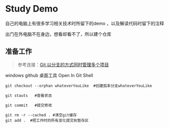 # Study Demo

自己的电脑上有很多学习相关技术时所留下的demo ，以及解读代码时留下的注释

出门在外电脑不在身边，想看却看不了，所以建个仓库 



## 准备工作

> 参考连接：[Git 以分支的方式同时管理多个项目](https://www.cnblogs.com/huangtailang/p/4748075.html)

windows github 桌面工具  Open In Git Shell 

```
git checkout --orphan whateverYouLike  #创建孤本分支whateverYouLike

git stauts   #查看状态

git commit   #提交修改
```



```
git rm -r --cached . #清空git缓存
git add .  #把工作时的所有变化提交到暂存区
```

